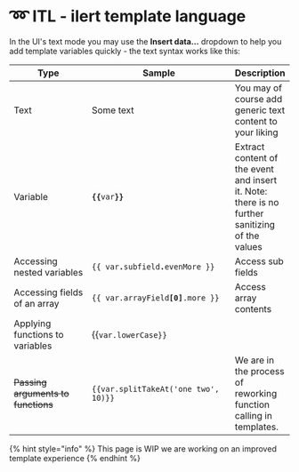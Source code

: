 # ➿ ITL - ilert template language

In the UI's text mode you may use the **Insert data...** dropdown to help you add template variables quickly - the text syntax works like this:

<table><thead><tr><th width="203">Type</th><th width="351.3333333333333">Sample</th><th>Description</th></tr></thead><tbody><tr><td>Text</td><td>Some text</td><td>You may of course add generic text content to your liking</td></tr><tr><td>Variable</td><td><strong><code>{{</code></strong><code>var</code><strong><code>}}</code></strong></td><td>Extract content of the event and insert it. Note: there is no further sanitizing of the values</td></tr><tr><td>Accessing nested variables</td><td><code>{{ var</code><strong><code>.</code></strong><code>subfield</code><strong><code>.</code></strong><code>evenMore }}</code></td><td>Access sub fields</td></tr><tr><td>Accessing fields of an array</td><td><code>{{ var.arrayField</code><strong><code>[0]</code></strong><code>.more }}</code></td><td>Access array contents</td></tr><tr><td>Applying functions to variables</td><td>{{<code>var.lowerCase}}</code></td><td></td></tr><tr><td><del>Passing arguments to functions</del></td><td><code>{{var.splitTakeAt('one two', 10)}}</code></td><td>We are in the process of reworking function calling in templates.</td></tr></tbody></table>





{% hint style="info" %}
This page is WIP we are working on an improved template experience
{% endhint %}
